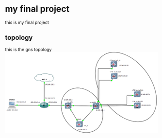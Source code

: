# my final project 
this is my final project
## topology
this is the  gns topology
![](https://github.com/wardota/finalproject2019/blob/master/img/gns_topology.PNG)


